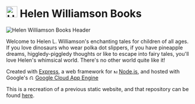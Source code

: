 # <img src="https://github.com/Eejit43/helenwilliamsonbooks.com/blob/main/favicons/icon.jpg?raw=true" alt="Helen Williamson Books Logo (Mouse)" width="30"/> Helen Williamson Books

![Helen Williamson Books Header](https://github.com/Eejit43/helenwilliamsonbooks.com/blob/main/images/header.jpg?raw=true)

Welcome to Helen L. Williamson's enchanting tales for children of all ages. If you love dinosaurs who wear polka dot slippers, if you have pineapple dreams, higgledy-piggledy thoughts or like to escape into fairy tales, you'll love Helen's whimsical world. There's no other world quite like it!

Created with [Express](https://expressjs.com), a web framework for <img src="https://cdn.freebiesupply.com/logos/large/2x/nodejs-icon-logo-png-transparent.png" alt="Node.js Logo" width="10"/> [Node.js](https://nodejs.org/en), and hosted with Google's <img src="https://diginomica.com/sites/default/files/images/2020-02/Google_Cloud_logo_col-700x563.png" alt="Google Cloud App Engine Logo" width="12"/> [Google Cloud App Engine](https://cloud.google.com/appengine)

This is a recreation of a previous static website, and that repository can be found [here](https://github.com/Eejit43/helenwilliamsonbooks.com).
